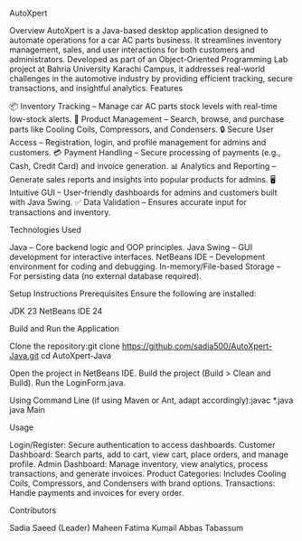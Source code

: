 AutoXpert

Overview
AutoXpert is a Java-based desktop application designed to automate operations for a car AC parts business. It streamlines inventory management, sales, and user interactions for both customers and administrators. Developed as part of an Object-Oriented Programming Lab project at Bahria University Karachi Campus, it addresses real-world challenges in the automotive industry by providing efficient tracking, secure transactions, and insightful analytics.
Features

📦 Inventory Tracking – Manage car AC parts stock levels with real-time low-stock alerts.
🛒 Product Management – Search, browse, and purchase parts like Cooling Coils, Compressors, and Condensers.
🔒 Secure User Access – Registration, login, and profile management for admins and customers.
💳 Payment Handling – Secure processing of payments (e.g., Cash, Credit Card) and invoice generation.
📊 Analytics and Reporting – Generate sales reports and insights into popular products for admins.
🖥 Intuitive GUI – User-friendly dashboards for admins and customers built with Java Swing.
✅ Data Validation – Ensures accurate input for transactions and inventory.

Technologies Used

Java – Core backend logic and OOP principles.
Java Swing – GUI development for interactive interfaces.
NetBeans IDE – Development environment for coding and debugging.
In-memory/File-based Storage – For persisting data (no external database required).

Setup Instructions
Prerequisites
Ensure the following are installed:

JDK 23
NetBeans IDE 24

Build and Run the Application

Clone the repository:git clone https://github.com/sadia500/AutoXpert-Java.git
cd AutoXpert-Java


Open the project in NetBeans IDE.
Build the project (Build > Clean and Build).
Run the LoginForm.java.


Using Command Line (if using Maven or Ant, adapt accordingly):javac *.java
java Main

Usage

Login/Register: Secure authentication to access dashboards.
Customer Dashboard: Search parts, add to cart, view cart, place orders, and manage profile.
Admin Dashboard: Manage inventory, view analytics, process transactions, and generate invoices.
Product Categories: Includes Cooling Coils, Compressors, and Condensers with brand options.
Transactions: Handle payments and invoices for every order.

Contributors

Sadia Saeed (Leader) 
Maheen Fatima
Kumail Abbas Tabassum
